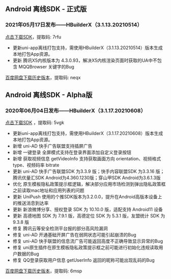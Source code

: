 ## Android 离线SDK - 正式版

### 2021年05月17日发布——HBuilderX（3.1.13.20210514）
[点击下载SDK](https://pan.baidu.com/s/14SZ-CjlbaNtGHk3CpamgXQ)，提取码: 7rfu

+ 更新uni-app离线打包支持，需使用HBuilderX（3.1.13.20210514）版本生成本地打包App资源。
+ 更新 腾讯X5内核版本为 4.3.0.93，解决X5内核渲染页面时获取的UA中不包含 MQQBrowser 关键字的Bug


[百度网盘下载历史版本](https://pan.baidu.com/s/1Gpbnq3wLvvnRO6W-SlvVpA)，提取码: neqx



## Android 离线SDK - Alpha版### 2020年06月04日发布——HBuilderX（3.1.17.20210608）[点击下载SDK](https://pan.baidu.com/s/1NLBTW94Im_zg5R38Wiijdg) ，提取码: 5vgk+ 更新uni-app离线打包支持，需使用HBuilderX（3.1.17.20210608）版本生成本地打包App资源。
+ 新增 uni-AD 快手广告联盟支持插屏广告
+ 新增 一键登录 全屏模式支持在登录界面添加自定义登录按钮
+ 新增 获取视频信息 getVideoInfo 支持获取画面方向 orientation、视频格式 type、视频码率 bitrate
+ 更新 uni-AD 快手广告联盟SDK 为3.3.9 版；快手内容联盟SDK 为3.3.16 版；腾讯优量汇SDK Android为4.360.1230版；穿山甲SDK Android为3.6.1.3版
+ 优化 原生模板隐私政策提示框逻辑，解决部分应用市场检测到弹出隐私政策框之前读取mac地址和应用列表的问题
+ 更新 UniPush 使用的个推SDK版本为3.2.0.0，提升在Android高版本设备上的推送消息到达率
+ 更新 新浪微博分享、授权登录 SDK 为 10.10.0 版，适配支持 Android11 设备
+ 更新 高德地图 SDK 为 7.9.1 版，高德定位 SDK 为 5.3.1 版，友盟统计 SDK 为 9.3.8 版
+ 修复 腾讯云等安全检测平台报的部分高风险漏洞
+ 修复 uni-AD 开通基础开屏广告在弱网状态可能引起崩溃的Bug
+ 修复 uni-AD 快手联盟的信息流广告可能返回高度不正确导致显示异常的Bug
+ 修复 uni原生插件在原生模板隐私政策提示框之前可能进行初始化违规读取用户数据的Bug
+ 修复 QQ登录获取用户信息 getUserInfo 返回的昵称可能出现乱码的Bug[百度网盘下载历史版本](https://pan.baidu.com/s/10fne34bwxWGtDJTd4PhroA)，提取码: 6msp
